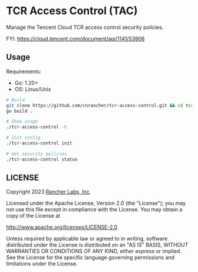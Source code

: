 # TCR Access Control (TAC)

Manage the Tencent Cloud TCR access control security policies.

FYI: <https://cloud.tencent.com/document/api/1141/53906>

## Usage

Requirements:
- Go: 1.20+
- OS: Linux/Unix

```bash
# Build
git clone https://github.com/cnrancher/tcr-access-control.git && cd tcr-access-control
go build .

# Show usage
./tcr-access-control -h

# Init config
./tcr-access-control init

# Get security policies
./tcr-access-control status
```

## LICENSE

Copyright 2023 [Rancher Labs, Inc](https://rancher.com).

Licensed under the Apache License, Version 2.0 (the "License");
you may not use this file except in compliance with the License.
You may obtain a copy of the License at

http://www.apache.org/licenses/LICENSE-2.0

Unless required by applicable law or agreed to in writing, software
distributed under the License is distributed on an "AS IS" BASIS,
WITHOUT WARRANTIES OR CONDITIONS OF ANY KIND, either express or implied.
See the License for the specific language governing permissions and
limitations under the License.
